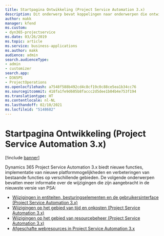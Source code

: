 ```yaml
---
title: Startpagina Ontwikkeling (Project Service Automation 3.x)
description: Dit onderwerp bevat koppelingen naar onderwerpen die ontwikkelingsinformatie bieden voor Dynamics 365 Project Service Automation (PSA) versie 3.x.
author: makk
manager: kfend
ms.custom:
- dyn365-projectservice
ms.date: 03/26/2019
ms.topic: article
ms.service: business-applications
ms.author: makk
audience: admin
search.audienceType:
- admin
- customizer
search.app:
- D365PS
- ProjectOperations
ms.openlocfilehash: a7548f588b492cd4c8cf19c0c88ce5ea1b34cc76
ms.sourcegitcommit: 418fa1fe9d605b8faccc2d5dee1b04b4e753f194
ms.translationtype: HT
ms.contentlocale: nl-NL
ms.lasthandoff: 02/10/2021
ms.locfileid: "5148682"
---
```

# <a name="development-home-page-project-service-automation-3x"></a>Startpagina Ontwikkeling (Project Service Automation 3.x)

[!include [banner](../../includes/psa-now-project-operations.md)]

Dynamics 365 Project Service Automation 3.x biedt nieuwe functies, implementatie van nieuwe platformmogelijkheden en verbeteringen van bestaande functies op verschillende gebieden. De volgende onderwerpen bevatten meer informatie over de wijzigingen die zijn aangebracht in de nieuwste versie van PSA:

- [Wijzigingen in entiteiten, besturingselementen en de gebruikersinterface (Project Service Automation 3.x)](../developer-guides/entity-changes-v3.x.md)
- [Wijzigingen op het gebied van tijd en onkosten (Project Service Automation 3.x)](../developer-guides/time-expense-changes-v3.x.md)
- [Wijzigingen op het gebied van resourcebeheer (Project Service Automation 3.x)](../developer-guides/resource-management-changes-v3.x.md)
- [Afgeschafte webresources in Project Service Automation 3.x](../developer-guides/web-resources-deprecated-v3.x.md)
